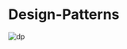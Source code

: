 # Design-Patterns
![dp](https://user-images.githubusercontent.com/61651202/156424763-f7c9a3a0-8b7f-4178-b967-8a88ccf52cec.png)

